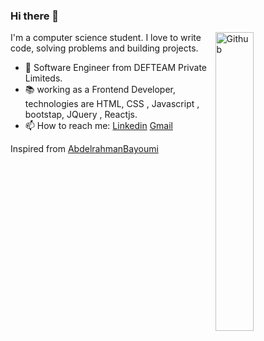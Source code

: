 ### Hi there 👋

<img width="35%" align="right" alt="Github" src="https://user-images.githubusercontent.com/48678280/88862734-4903af80-d201-11ea-968b-9c939d88a37c.gif" />

 I'm a computer science student. I love to write code, solving problems and building projects.

- 🔭 Software Engineer  from  DEFTEAM Private Limiteds.
- 📚 working as a Frontend Developer, technologies are HTML, CSS , Javascript , bootstap, JQuery , Reactjs.  
- 📫 How to reach me: [Linkedin](https://www.linkedin.com/in/hari-krishna-gunnala-3b89b9224/) [Gmail](mailto:harigunnala01@gmail.com)

Inspired from [AbdelrahmanBayoumi](https://github.com/hazemessam)
